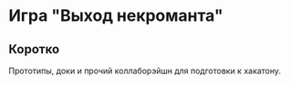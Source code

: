 # Игра "Выход некроманта" 

## Коротко
Прототипы, доки и прочий коллаборэйшн для подготовки к хакатону.
